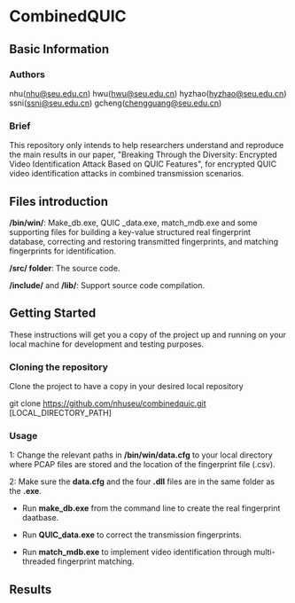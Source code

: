 # CombinedQUIC

## Basic Information

### Authors 
nhu(nhu@seu.edu.cn)  hwu(hwu@seu.edu.cn) hyzhao(hyzhao@seu.edu.cn) ssni(ssni@seu.edu.cn) gcheng(chengguang@seu.edu.cn)  

### Brief 
This repository only intends to help researchers understand and reproduce the main results in our paper, "Breaking Through the Diversity: Encrypted Video Identification Attack Based on QUIC
Features", for encrypted QUIC video identification attacks in combined transmission scenarios.

## Files introduction

__/bin/win/__: Make_db.exe, QUIC _data.exe, match_mdb.exe and some supporting files for building a key-value structured real fingerprint database, correcting and restoring transmitted fingerprints, and matching fingerprints for identification.

__/src/ folder__: The source code.

__/include/__ and __/lib/__: Support source code compilation.

## Getting Started
These instructions will get you a copy of the project up and running on your local machine for development and testing purposes.

### Cloning the repository

Clone the project to have a copy in your desired local repository

git clone https://github.com/nhuseu/combinedquic.git [LOCAL_DIRECTORY_PATH]

### Usage

1: Change the relevant paths in __/bin/win/data.cfg__ to your local directory where PCAP files are stored and the location of the fingerprint file (.csv).

2: Make sure the __data.cfg__ and the four __.dll__ files are in the same folder as the __.exe__. 

* Run __make_db.exe__ from the command line to create the real fingerprint daatbase.

* Run __QUIC_data.exe__ to correct the transmission fingerprints.

* Run __match_mdb.exe__ to implement video identification through multi-threaded fingerprint matching.

## Results


